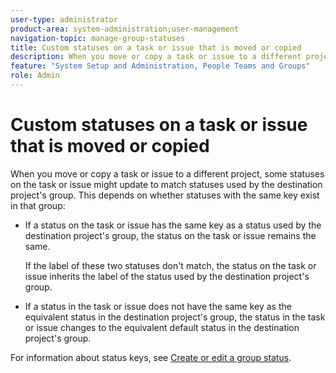 ```yaml
---
user-type: administrator
product-area: system-administration;user-management
navigation-topic: manage-group-statuses
title: Custom statuses on a task or issue that is moved or copied
description: When you move or copy a task or issue to a different project, some statuses on the task or issue might update to match statuses used by the destination project's group.
feature: "System Setup and Administration, People Teams and Groups"
role: Admin
---
```


# Custom statuses on a task or issue that is moved or copied

When you move or copy a task or issue to a different project, some statuses on the task or issue might update to match statuses used by the destination project's group. This depends on whether statuses with the same key exist in that group:

* If a status on the task or issue has the same key as a status used by the destination project's group, the status on the task or issue remains the same.

  If the label of these two statuses don't match, the status on the task or issue inherits the label of the status used by the destination project's group.

* If a status in the task or issue does not have the same key as the equivalent status in the destination project's group, the status in the task or issue changes to the equivalent default status in the destination project's group.

For information about status keys, see [Create or edit a group status](../../../administration-and-setup/manage-groups/manage-group-statuses/create-or-edit-a-group-status.md).
